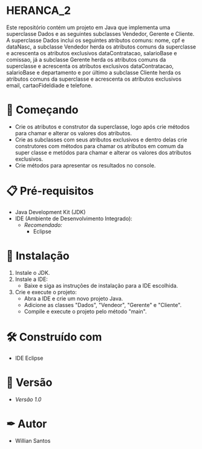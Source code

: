 # HERANCA_2

Este repositório contém um projeto em Java que implementa uma superclasse Dados e as seguintes subclasses Vendedor, Gerente e Cliente. A superclasse Dados inclui os seguintes atributos comuns: nome, cpf e dataNasc, a subclasse Vendedor herda os atributos comuns da superclasse e acrescenta os atributos exclusivos dataContratacao, salarioBase e comissao, já a subclasse Gerente herda os atributos comuns da superclasse e acrescenta os atributos exclusivos dataContratacao, salarioBase e departamento e por último a subclasse Cliente herda os atributos comuns da superclasse e acrescenta os atributos exclusivos email, cartaoFideldiade e telefone.

# 🚀 Começando

- Crie os atributos e construtor da superclasse, logo após crie métodos para chamar e alterar os valores dos atributos.
- Crie as subclasses com seus atributos exclusivos e dentro delas crie construtores com métodos para chamar os atributos em comum da super classe e metódos para chamar e alterar os valores dos atributos exclusivos.
- Crie métodos para apresentar os resultados no console.

# 📋 Pré-requisitos

- Java Development Kit (JDK)
- IDE (Ambiente de Desenvolvimento Integrado):
  - *Recomendado:*
    - Eclipse

# 🔧 Instalação

1. Instale o JDK.
2. Instale a IDE:
   - Baixe e siga as instruções de instalação para a IDE escolhida.
3. Crie e execute o projeto:
   - Abra a IDE e crie um novo projeto Java.
   - Adicione as classes "Dados", "Vendeor", "Gerente" e "Cliente".
   - Compile e execute o projeto pelo método "main".

# 🛠 Construído com 

- IDE Eclipse

# 📌 Versão

- *Versão 1.0*

# ✒ Autor

- Willian Santos
